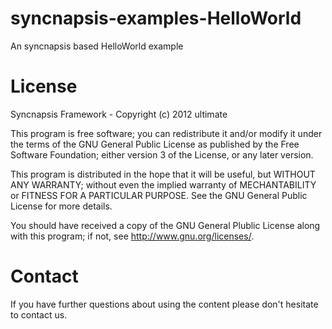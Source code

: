 syncnapsis-examples-HelloWorld
==============================

An syncnapsis based HelloWorld example

License
=======

Syncnapsis Framework - Copyright (c) 2012 ultimate

This program is free software; you can redistribute it and/or modify it under the terms of the GNU General Public License as published by the Free Software Foundation; either version 3 of the License, or any later version.

This program is distributed in the hope that it will be useful, but WITHOUT ANY WARRANTY; without even the implied warranty of MECHANTABILITY or FITNESS FOR A PARTICULAR PURPOSE. See the GNU General Public License for more details.

You should have received a copy of the GNU General Plublic License along with this program; if not, see <http://www.gnu.org/licenses/>.

Contact
=======

If you have further questions about using the content please don't hesitate to contact us.